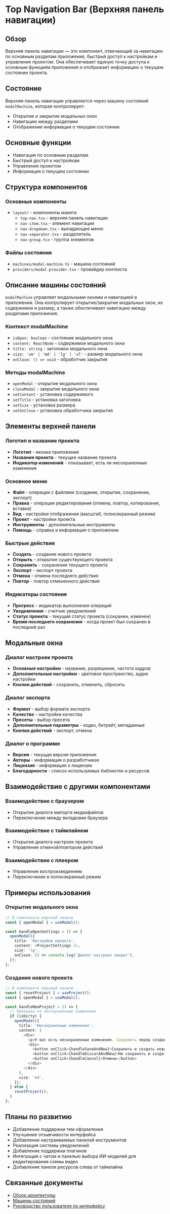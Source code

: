 # Top Navigation Bar (Верхняя панель навигации)

## Обзор

Верхняя панель навигации — это компонент, отвечающий за навигацию по основным разделам приложения, быстрый доступ к настройкам и управление проектом. Она обеспечивает единую точку доступа к основным функциям приложения и отображает информацию о текущем состоянии проекта.

## Состояние

Верхняя панель навигации управляется через машину состояний `modalMachine`, которая контролирует:

- Открытие и закрытие модальных окон
- Навигацию между разделами
- Отображение информации о текущем состоянии

## Основные функции

- Навигация по основным разделам
- Быстрый доступ к настройкам
- Управление проектом
- Информация о текущем состоянии

## Структура компонентов

### Основные компоненты

- `layout/` - компоненты макета
  - `top-nav.tsx` - верхняя панель навигации
  - `nav-item.tsx` - элемент навигации
  - `nav-dropdown.tsx` - выпадающее меню
  - `nav-separator.tsx` - разделитель
  - `nav-group.tsx` - группа элементов

### Файлы состояния

- `machines/modal-machine.ts` - машина состояний
- `providers/modal-provider.tsx` - провайдер контекста

## Описание машины состояний

`modalMachine` управляет модальными окнами и навигацией в приложении. Она контролирует открытие/закрытие модальных окон, их содержимое и размер, а также обеспечивает навигацию между разделами приложения.

### Контекст modalMachine

- `isOpen: boolean` - состояние модального окна
- `content: ReactNode` - содержимое модального окна
- `title: string` - заголовок модального окна
- `size: 'sm' | 'md' | 'lg' | 'xl'` - размер модального окна
- `onClose: () => void` - обработчик закрытия

### Методы modalMachine

- `openModal` - открытие модального окна
- `closeModal` - закрытие модального окна
- `setContent` - установка содержимого
- `setTitle` - установка заголовка
- `setSize` - установка размера
- `setOnClose` - установка обработчика закрытия

## Элементы верхней панели

### Логотип и название проекта

- **Логотип** - иконка приложения
- **Название проекта** - текущее название проекта
- **Индикатор изменений** - показывает, есть ли несохраненные изменения

### Основное меню

- **Файл** - операции с файлами (создание, открытие, сохранение, экспорт)
- **Правка** - операции редактирования (отмена, повтор, копирование, вставка)
- **Вид** - настройки отображения (масштаб, полноэкранный режим)
- **Проект** - настройки проекта
- **Инструменты** - дополнительные инструменты
- **Помощь** - справка и информация о приложении

### Быстрые действия

- **Создать** - создание нового проекта
- **Открыть** - открытие существующего проекта
- **Сохранить** - сохранение текущего проекта
- **Экспорт** - экспорт проекта
- **Отмена** - отмена последнего действия
- **Повтор** - повтор отмененного действия

### Индикаторы состояния

- **Прогресс** - индикатор выполнения операций
- **Уведомления** - счетчик уведомлений
- **Статус проекта** - текущий статус проекта (сохранен, изменен)
- **Время последнего сохранения** - когда проект был сохранен в последний раз

## Модальные окна

### Диалог настроек проекта

- **Основные настройки** - название, разрешение, частота кадров
- **Дополнительные настройки** - цветовое пространство, аудио настройки
- **Кнопки действий** - сохранить, отменить, сбросить

### Диалог экспорта

- **Формат** - выбор формата экспорта
- **Качество** - настройки качества
- **Пресеты** - выбор пресета
- **Дополнительные параметры** - кодек, битрейт, метаданные
- **Кнопки действий** - экспорт, отмена

### Диалог о программе

- **Версия** - текущая версия приложения
- **Авторы** - информация о разработчиках
- **Лицензия** - информация о лицензии
- **Благодарности** - список используемых библиотек и ресурсов

## Взаимодействие с другими компонентами

### Взаимодействие с браузером

- Открытие диалога импорта медиафайлов
- Переключение между вкладками браузера

### Взаимодействие с таймлайном

- Открытие диалога настроек проекта
- Управление отменой/повтором действий

### Взаимодействие с плеером

- Управление воспроизведением
- Переключение в полноэкранный режим

## Примеры использования

### Открытие модального окна

```typescript
// В компоненте верхней панели
const { openModal } = useModal();

const handleOpenSettings = () => {
  openModal({
    title: 'Настройки проекта',
    content: <ProjectSettings />,
    size: 'lg',
    onClose: () => console.log('Диалог настроек закрыт'),
  });
};
```

### Создание нового проекта

```typescript
// В компоненте верхней панели
const { resetProject } = useProject();
const { openModal } = useModal();

const handleNewProject = () => {
  // Проверка на несохраненные изменения
  if (isDirty) {
    openModal({
      title: 'Несохраненные изменения',
      content: (
        <div>
          <p>У вас есть несохраненные изменения. Сохранить перед созданием нового проекта?</p>
          <div>
            <button onClick={handleSaveAndNew}>Сохранить и создать новый</button>
            <button onClick={handleDiscardAndNew}>Не сохранять и создать новый</button>
            <button onClick={handleCancel}>Отмена</button>
          </div>
        </div>
      ),
      size: 'md',
    });
  } else {
    resetProject();
  }
};
```

## Планы по развитию

- Добавление поддержки тем оформления
- Улучшение отзывчивости интерфейса
- Добавление настраиваемых панелей инструментов
- Реализация системы уведомлений
- Добавление поддержки плагинов
- Интеграция с чатом и панелью выбора ИИ-моделей для редактирования схемы видео
- Добавление панели ресурсов слева от таймлайна

## Связанные документы

- [Обзор архитектуры](../architecture/overview.md)
- [Машины состояний](../architecture/state-machines.md)
- [Руководство пользователя по интерфейсу](../user-guide/getting-started.md)
